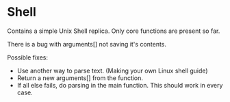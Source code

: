 # Shell

Contains a simple Unix Shell replica. Only core functions are present so far.

There is a bug with arguments[] not saving it's contents.

Possible fixes:
- Use another way to parse text. (Making your own Linux shell guide)
- Return a new arguments[] from the function.
- If all else fails, do parsing in the main function. This should work in every case.
